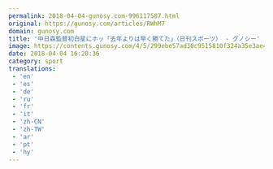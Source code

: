 ```yaml
---
permalink: 2018-04-04-gunosy.com-996117587.html
original: https://gunosy.com/articles/RWhM7
domain: gunosy.com
title: '中日森監督初白星にホッ「去年よりは早く勝てた」（日刊スポーツ） - グノシー'
image: https://contents.gunosy.com/4/5/299ebe57ad30c9515810f324a35e3ae4_content.jpg
date: 2018-04-04 16:20:36
category: sport
translations: 
 - 'en'
 - 'es'
 - 'de'
 - 'ru'
 - 'fr'
 - 'it'
 - 'zh-CN'
 - 'zh-TW'
 - 'ar'
 - 'pt'
 - 'hy'
---
```


